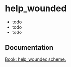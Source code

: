 # help_wounded

- todo <br/>
- todo <br/>
- todo <br/>

## Documentation

[Book: help_wounded scheme.](https://xray-forge.github.io/stalker-xrf-book/script_engine/schemes/help_wounded.html)

